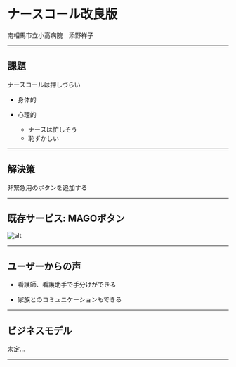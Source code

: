 # ナースコール改良版

南相馬市立小高病院　添野祥子

---

## 課題

ナースコールは押しづらい

* 身体的   

* 心理的  
  
  * ナースは忙しそう  
  * 恥ずかしい

---

## 解決策

非緊急用のボタンを追加する

---

## 既存サービス: MAGOボタン

![alt](http://pr.mago-btn.com/img/tsunagari_img.png)

---

## ユーザーからの声

* 看護師、看護助手で手分けができる

* 家族とのコミュニケーションもできる

---

## ビジネスモデル
未定...

---
